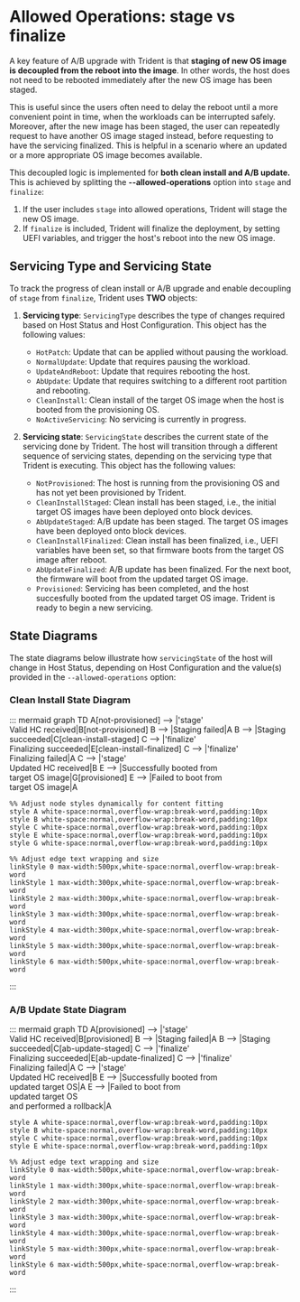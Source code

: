 # Allowed Operations: stage vs finalize

A key feature of A/B upgrade with Trident is that **staging of new OS image**
**is decoupled from the reboot into the image**. In other words, the host does
not need to be rebooted immediately after the new OS image has been staged.

This is useful since the users often need to delay the reboot until a more
convenient point in time, when the workloads can be interrupted safely.
Moreover, after the new image has been staged, the user can repeatedly request
to have another OS image staged instead, before requesting to have the
servicing finalized. This is helpful in a scenario where an updated or a more
appropriate OS image becomes available.

This decoupled logic is implemented for **both clean install and A/B update.**
This is achieved by splitting the **--allowed-operations** option into `stage`
and `finalize`:

1. If the user includes `stage` into allowed operations, Trident will
stage the new OS image.
2. If `finalize` is included, Trident will finalize the deployment,
by setting UEFI variables, and trigger the host's reboot into the new OS image.

## Servicing Type and Servicing State

To track the progress of clean install or A/B upgrade and enable decoupling of
`stage` from `finalize`, Trident uses **TWO** objects:

1. **Servicing type**: `ServicingType` describes the type of changes required
based on Host Status and Host Configuration. This object has the following values:

   - `HotPatch`: Update that can be applied without pausing the workload.
   - `NormalUpdate`: Update that requires pausing the workload.
   - `UpdateAndReboot`: Update that requires rebooting the host.
   - `AbUpdate`:  Update that requires switching to a different root partition
      and rebooting.
   - `CleanInstall`: Clean install of the target OS image when the host is
      booted from the provisioning OS.
   - `NoActiveServicing`: No servicing is currently in progress.

2. **Servicing state**: `ServicingState` describes the current state of the
servicing done by Trident. The host will transition through a different
sequence of servicing states, depending on the servicing type that Trident is
executing. This object has the following values:

   - `NotProvisioned`: The host is running from the provisioning OS and has
      not yet been provisioned by Trident.
   - `CleanInstallStaged`: Clean install has been staged, i.e., the initial
      target OS images have been deployed onto block devices.
   - `AbUpdateStaged`: A/B update has been staged. The target OS images
      have been deployed onto block devices.
   - `CleanInstallFinalized`: Clean install has been finalized, i.e., UEFI
      variables have been set, so that firmware boots from the target OS image
      after reboot.
   - `AbUpdateFinalized`: A/B update has been finalized. For the next boot, the
      firmware will boot from the updated target OS image.
   - `Provisioned`: Servicing has been completed, and the host succesfully
      booted from the updated target OS image. Trident is ready to begin a new
      servicing.

## State Diagrams

The state diagrams below illustrate how `servicingState` of the host will
change in Host Status, depending on Host Configuration and the value(s)
provided in the `--allowed-operations` option:

### Clean Install State Diagram

::: mermaid
graph TD
    A[not-provisioned] --> |'stage' <br/>Valid HC received|B[not-provisioned]
    B --> |Staging failed|A
    B --> |Staging succeeded|C[clean-install-staged]
    C --> |'finalize'<br/>Finalizing succeeded|E[clean-install-finalized]
    C --> |'finalize'<br/>Finalizing failed|A
    C --> |'stage'<br/>Updated HC received|B
    E --> |Successfully booted from<br/>target OS image|G[provisioned]
    E --> |Failed to boot from<br/>target OS image|A

    %% Adjust node styles dynamically for content fitting
    style A white-space:normal,overflow-wrap:break-word,padding:10px
    style B white-space:normal,overflow-wrap:break-word,padding:10px
    style C white-space:normal,overflow-wrap:break-word,padding:10px
    style E white-space:normal,overflow-wrap:break-word,padding:10px
    style G white-space:normal,overflow-wrap:break-word,padding:10px

    %% Adjust edge text wrapping and size
    linkStyle 0 max-width:500px,white-space:normal,overflow-wrap:break-word
    linkStyle 1 max-width:300px,white-space:normal,overflow-wrap:break-word
    linkStyle 2 max-width:300px,white-space:normal,overflow-wrap:break-word
    linkStyle 3 max-width:300px,white-space:normal,overflow-wrap:break-word
    linkStyle 4 max-width:300px,white-space:normal,overflow-wrap:break-word
    linkStyle 5 max-width:300px,white-space:normal,overflow-wrap:break-word
    linkStyle 6 max-width:500px,white-space:normal,overflow-wrap:break-word
:::

### A/B Update State Diagram

::: mermaid
graph TD
    A[provisioned] --> |'stage'<br/>Valid HC received|B[provisioned]
    B --> |Staging failed|A
    B --> |Staging succeeded|C[ab-update-staged]
    C --> |'finalize'<br/>Finalizing succeeded|E[ab-update-finalized]
    C --> |'finalize'<br/>Finalizing failed|A
    C --> |'stage'<br/>Updated HC received|B
    E --> |Successfully booted from<br/>updated target OS|A
    E --> |Failed to boot from<br/>updated target OS<br/>and performed a rollback|A

    style A white-space:normal,overflow-wrap:break-word,padding:10px
    style B white-space:normal,overflow-wrap:break-word,padding:10px
    style C white-space:normal,overflow-wrap:break-word,padding:10px
    style E white-space:normal,overflow-wrap:break-word,padding:10px

    %% Adjust edge text wrapping and size
    linkStyle 0 max-width:500px,white-space:normal,overflow-wrap:break-word
    linkStyle 1 max-width:300px,white-space:normal,overflow-wrap:break-word
    linkStyle 2 max-width:300px,white-space:normal,overflow-wrap:break-word
    linkStyle 3 max-width:300px,white-space:normal,overflow-wrap:break-word
    linkStyle 4 max-width:300px,white-space:normal,overflow-wrap:break-word
    linkStyle 5 max-width:300px,white-space:normal,overflow-wrap:break-word
    linkStyle 6 max-width:500px,white-space:normal,overflow-wrap:break-word
:::
